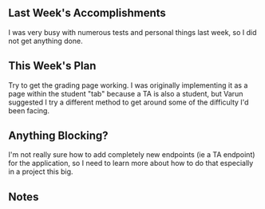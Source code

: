 ## Last Week's Accomplishments


I was very busy with numerous tests and personal things last week,
so I did not get anything done.

## This Week's Plan
Try to get the grading page working. I was originally implementing it as a page
within the student "tab" because a TA is also a student, but Varun suggested I try
a different method to get around some of the difficulty I'd been facing.

## Anything Blocking?
I'm not really sure how to add completely new endpoints (ie a TA endpoint) for 
the application, so I need to learn more about how to do that especially in a 
project this big.

## Notes
